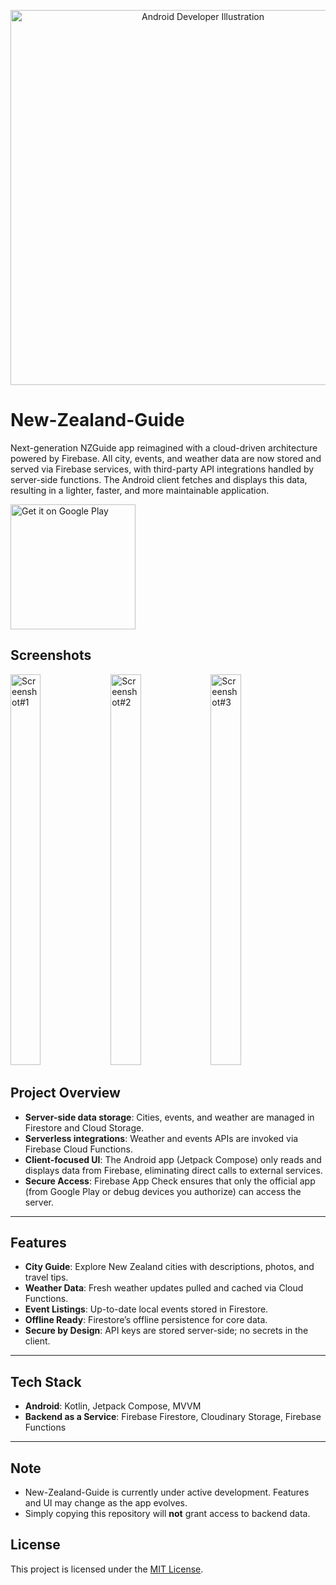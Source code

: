 <p align="center">
  <img
    src="https://github.com/user-attachments/assets/2f08acf5-2049-4f86-8c17-edcb846598b1"
    alt="Android Developer Illustration"
    width="600"
    />
</p>

# New-Zealand-Guide

Next-generation NZGuide app reimagined with a cloud-driven architecture powered by Firebase. All city, events, and weather data are now stored and served via Firebase services, with third-party API integrations handled by server-side functions. The Android client fetches and displays this data, resulting in a lighter, faster, and more maintainable application.

<a href="https://play.google.com/store/apps/details?id=denys.diomaxius.newzealandguide&hl=en">
  <img alt="Get it on Google Play" src="https://play.google.com/intl/en_us/badges/static/images/badges/en_badge_web_generic.png" width="200"/>
</a>

## Screenshots
<img width="31%" height="625" alt="Screenshot#1"  src="https://github.com/user-attachments/assets/56b29edd-775d-4943-ae71-6692ce7b7ee8" />
<img width="31%" height="625" alt="Screenshot#2" src="https://github.com/user-attachments/assets/f56714df-f6dc-4df0-9cca-006f5304fcf2" />
<img width="31%" height="625" alt="Screenshot#3" src="https://github.com/user-attachments/assets/933416b0-c5fd-4079-a6cd-c61032b3518a" />

## Project Overview

* **Server-side data storage**: Cities, events, and weather are managed in Firestore and Cloud Storage.
* **Serverless integrations**: Weather and events APIs are invoked via Firebase Cloud Functions.
* **Client-focused UI**: The Android app (Jetpack Compose) only reads and displays data from Firebase, eliminating direct calls to external services.
* **Secure Access**: Firebase App Check ensures that only the official app (from Google Play or debug devices you authorize) can access the server.

---

## Features

* **City Guide**: Explore New Zealand cities with descriptions, photos, and travel tips.
* **Weather Data**: Fresh weather updates pulled and cached via Cloud Functions.
* **Event Listings**: Up-to-date local events stored in Firestore.
* **Offline Ready**: Firestore’s offline persistence for core data.
* **Secure by Design**: API keys are stored server-side; no secrets in the client.

---

## Tech Stack

* **Android**: Kotlin, Jetpack Compose, MVVM
* **Backend as a Service**: Firebase Firestore, Сloudinary Storage, Firebase Functions

---

## Note
* New-Zealand-Guide is currently under active development. Features and UI may change as the app evolves.
* Simply copying this repository will **not** grant access to backend data.

## License

This project is licensed under the [MIT License](./LICENSE).

